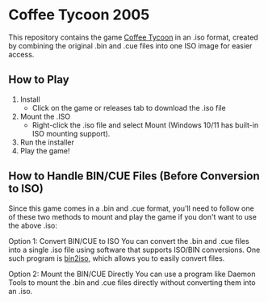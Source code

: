 # Coffee Tycoon 2005

This repository contains the game [Coffee Tycoon](https://www.myabandonware.com/game/coffee-tycoon-i2w) in an .iso format, created by combining the original .bin and .cue files into one ISO image for easier access.

## How to Play

1. Install
   - Click on the game or releases tab to download the .iso file
2. Mount the .ISO
   - Right-click the .iso file and select Mount (Windows 10/11 has built-in ISO mounting support).
3. Run the installer
4. Play the game!

## How to Handle BIN/CUE Files (Before Conversion to ISO)
Since this game comes in a .bin and .cue format, you'll need to follow one of these two methods to mount and play the game if you don't want to use the above .iso:

Option 1: Convert BIN/CUE to ISO
You can convert the .bin and .cue files into a single .iso file using software that supports ISO/BIN conversions. One such program is [bin2iso](https://gitlab.com/bunnylin/bin2iso), which allows you to easily convert files.

Option 2: Mount the BIN/CUE Directly
You can use a program like Daemon Tools to mount the .bin and .cue files directly without converting them into an .iso.
